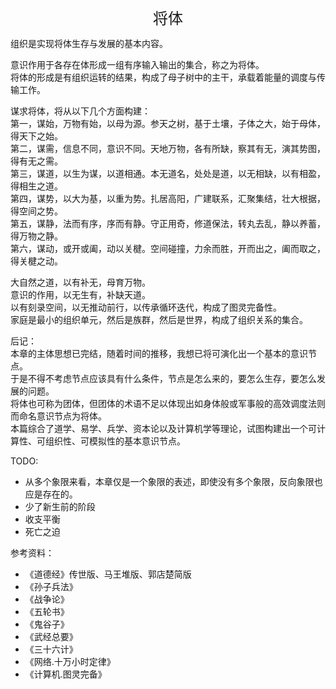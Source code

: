 <center><font size=5>将体</font></center>

组织是实现将体生存与发展的基本内容。<br>

意识作用于各存在体形成一组有序输入输出的集合，称之为将体。<br/>
将体的形成是有组织运转的结果，构成了母子树中的主干，承载着能量的调度与传输工作。<br/>

谋求将体，将从以下几个方面构建：<br/>
第一，谋始，万物有始，以母为源。参天之树，基于土壤，子体之大，始于母体，得天下之始。<br/>
第二，谋需，信息不同，意识不同。天地万物，各有所缺，察其有无，演其势图，得有无之需。<br/>
第三，谋道，以生为谋，以道相通。本无道名，处处是道，以无相缺，以有相盈，得相生之道。<br/>
第四，谋势，以大为基，以重为势。扎居高阳，广建联系，汇聚集结，壮大根据，得空间之势。<br/>
第五，谋静，法而有序，序而有静。守正用奇，修道保法，转丸去乱，静以养蓄，得万物之静。<br/>
第六，谋动，或开或阖，动以关楗。空间碰撞，力余而胜，开而出之，阖而取之，得关楗之动。<br/>

大自然之道，以有补无，母育万物。<br/>
意识的作用，以无生有，补缺天道。<br/>
以有刻录空间，以无推动前行，以传承循环迭代，构成了图灵完备性。<br/>
家庭是最小的组织单元，然后是族群，然后是世界，构成了组织关系的集合。<br/>

后记：<br/>
本章的主体思想已完结，随着时间的推移，我想已将可演化出一个基本的意识节点。<br/>
于是不得不考虑节点应该具有什么条件，节点是怎么来的，要怎么生存，要怎么发展的问题。<br/>
将体也可称为团体，但团体的术语不足以体现出如身体般或军事般的高效调度法则而命名意识节点为将体。<br/>
本篇综合了道学、易学、兵学、资本论以及计算机学等理论，试图构建出一个可计算性、可组织性、可模拟性的基本意识节点。<br/>

TODO:
* 从多个象限来看，本章仅是一个象限的表述，即使没有多个象限，反向象限也应是存在的。<br/>
* 少了新生前的阶段
* 收支平衡
* 死亡之迫

参考资料：
* 《道德经》传世版、马王堆版、郭店楚简版
* 《孙子兵法》
* 《战争论》
* 《五轮书》
* 《鬼谷子》
* 《武经总要》
* 《三十六计》
* 《网络.十万小时定律》
* 《计算机.图灵完备》

